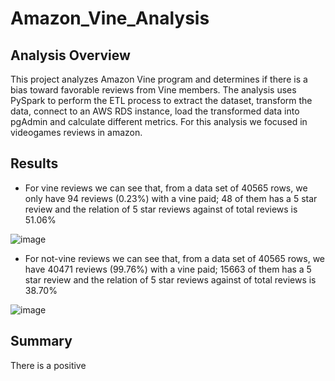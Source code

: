 # Amazon_Vine_Analysis

## Analysis Overview
This project analyzes Amazon Vine program and determines if there is a bias toward favorable reviews from Vine members.
The analysis uses PySpark to perform the ETL process to extract the dataset, transform the data, connect to an AWS RDS instance, load the transformed data into pgAdmin and calculate different metrics. For this analysis we focused in videogames reviews in amazon.

## Results
- For vine reviews we can see that, from a data set of 40565 rows, we only have 94 reviews (0.23%) with a vine paid; 48 of them has a 5 star review and the relation of 5 star reviews against of total reviews is 51.06%

![image](https://user-images.githubusercontent.com/96214489/164991740-fd42b4c7-7c55-4286-b212-924b13af5193.png)

- For not-vine reviews we can see that, from a data set of 40565 rows, we have 40471 reviews (99.76%) with a vine paid; 15663 of them has a 5 star review and the relation of 5 star reviews against of total reviews is 38.70%

![image](https://user-images.githubusercontent.com/96214489/164991921-40501d8f-380b-41e8-8fd5-5f0117630326.png)

## Summary
There is a positive 
